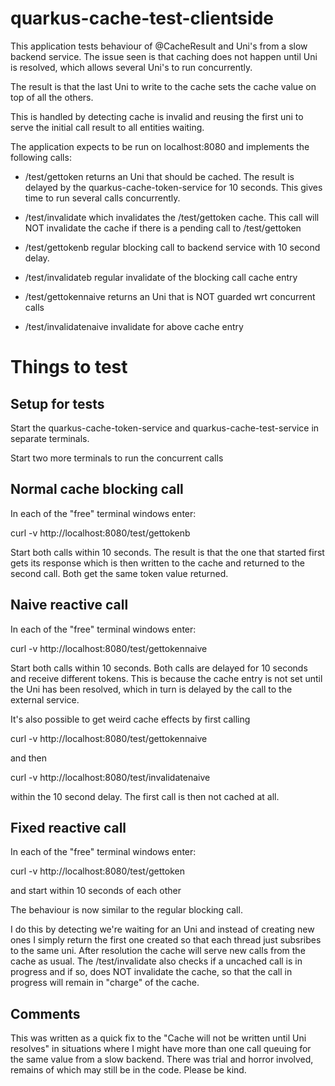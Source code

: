 # quarkus-cache-test-clientside

This application tests behaviour of @CacheResult and Uni's from a slow backend 
service. The issue seen is that caching does not happen until Uni is resolved, 
which allows several Uni's to run concurrently.

The result is that the last Uni to write to the cache sets the cache value on 
top of all the others.

This is handled by detecting cache is invalid and reusing the first uni to 
serve the initial call result to all entities waiting.

The application expects to be run on localhost:8080 and implements the 
following calls:

- /test/gettoken returns an Uni that should be cached. The result is
  delayed by the quarkus-cache-token-service for 10 seconds.
  This gives time to run several calls concurrently.

- /test/invalidate which invalidates the /test/gettoken cache.
  This call will NOT invalidate the cache if there is a pending call to
  /test/gettoken
  
- /test/gettokenb regular blocking call to backend service with 10 second delay.
- /test/invalidateb regular invalidate of the blocking call cache entry

- /test/gettokennaive returns an Uni that is NOT guarded wrt concurrent calls
- /test/invalidatenaive invalidate for above cache entry


# Things to test

## Setup for tests

Start the quarkus-cache-token-service and quarkus-cache-test-service in separate
terminals.

Start two more terminals to run the concurrent calls

## Normal cache blocking call

In each of the "free" terminal windows enter:

curl -v http://localhost:8080/test/gettokenb

Start both calls within 10 seconds.
The result is that the one that started first gets its response which is then 
written to the cache and returned to the second call. 
Both get the same token value returned.

## Naive reactive call

In each of the "free" terminal windows enter:

curl -v http://localhost:8080/test/gettokennaive

Start both calls within 10 seconds.
Both calls are delayed for 10 seconds and receive different tokens.
This is because the cache entry is not set until the Uni has been
resolved, which in turn is delayed by the call to the external service.

It's also possible to get weird cache effects by first calling

curl -v http://localhost:8080/test/gettokennaive

and then 

curl -v http://localhost:8080/test/invalidatenaive 

within the 10 second delay. The first call is then not cached at all.

## Fixed reactive call

In each of the "free" terminal windows enter:

curl -v http://localhost:8080/test/gettoken

and start within 10 seconds of each other

The behaviour is now similar to the regular blocking call.

I do this by detecting we're waiting for an Uni and instead of creating new 
ones I simply return the first one created so that each thread just subsribes
to the same uni. After resolution the cache will serve new calls from the cache
as usual.
The /test/invalidate also checks if a uncached call is in progress and if so, 
does NOT invalidate the cache, so that the call in progress will remain in
"charge" of the cache.

## Comments

This was written as a quick fix to the "Cache will not be written until Uni
resolves" in situations where I might have more than one call queuing for the 
same value from a slow backend. There was trial and horror involved, remains 
of which may still be in the code. Please be kind. 

